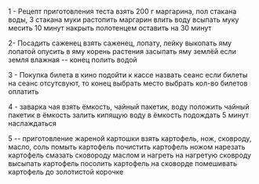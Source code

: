 1 - Рецепт приготовления теста
взять 200 г маргарина, пол стакана воды, 3 стакана муки
растопить маргарин
влить воду
всыпать муку
месить 10 минут
накрыть полотенцем
оставить на 30 минут

2- Посадить cаженец
взять саженец, лопату, лейку
выкопать яму лопатой
опусить в яму корень растения
засыпать яму землёй
если земля влажная -- конец
полить водой

3 - Покупка билета в кино
подойти к кассе
назвать сеанс
если билеты на сеанс отсутсвуют, то конец
выбрать место
выбрать кол-во билетов
оплатить

4 - заварка чая
взять ёмкость, чайный пакетик, воду
положить чайный пакетик в ёмкость
залить кипящую воду в ёмкость
подождать 5 минут
наслаждаться

5 -- приготовление жареной картошки
взять картофель, нож, сковроду, масло, соль
помыть картофель
почистить картофель ножом
нарезать картофель
смазать сковороду маслом и нагреть
на нагретую сковроду высыпать картофель
посолить картофель на сковорде
помешивать картофель до золотистой корочке
